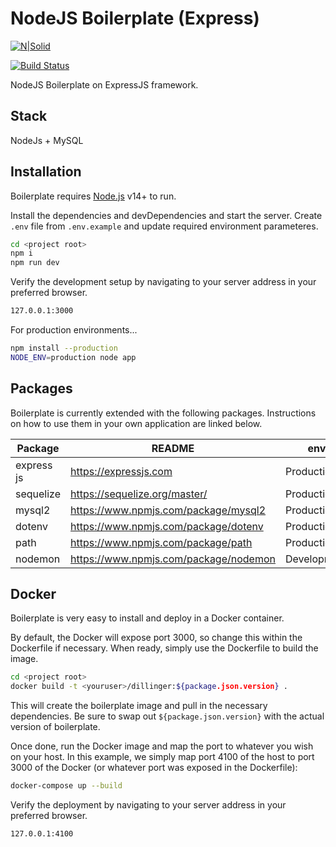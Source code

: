 # NodeJS Boilerplate (Express)

[![N|Solid](https://cldup.com/dTxpPi9lDf.thumb.png)](https://nodesource.com/products/nsolid)

[![Build Status](https://travis-ci.org/joemccann/dillinger.svg?branch=master)](https://travis-ci.org/joemccann/dillinger)

NodeJS Boilerplate on ExpressJS framework.

## Stack
NodeJs + MySQL

## Installation

Boilerplate requires [Node.js](https://nodejs.org/) v14+ to run.

Install the dependencies and devDependencies and start the server.
Create `.env` file from `.env.example` and update required environment parameteres.
```sh
cd <project root>
npm i
npm run dev
```
Verify the development setup by navigating to your server address in your preferred browser.
```sh
127.0.0.1:3000
```
For production environments...
```sh
npm install --production
NODE_ENV=production node app
```

## Packages

Boilerplate is currently extended with the following packages.
Instructions on how to use them in your own application are linked below.

| Package | README | env |
| ------ | ------ | ------ |
| express js | https://expressjs.com | Production |
| sequelize | https://sequelize.org/master/ | Production |
| mysql2 | https://www.npmjs.com/package/mysql2 | Production |
| dotenv | https://www.npmjs.com/package/dotenv | Production |
| path | https://www.npmjs.com/package/path | Production |
| nodemon | https://www.npmjs.com/package/nodemon | Development |

## Docker

Boilerplate is very easy to install and deploy in a Docker container.

By default, the Docker will expose port 3000, so change this within the Dockerfile if necessary. When ready, simply use the Dockerfile to build the image.

```sh
cd <project root>
docker build -t <youruser>/dillinger:${package.json.version} .
```

This will create the boilerplate image and pull in the necessary dependencies.
Be sure to swap out `${package.json.version}` with the actual
version of boilerplate.

Once done, run the Docker image and map the port to whatever you wish on
your host. In this example, we simply map port 4100 of the host to
port 3000 of the Docker (or whatever port was exposed in the Dockerfile):

```sh
docker-compose up --build
```
Verify the deployment by navigating to your server address in your preferred browser.

```sh
127.0.0.1:4100
```